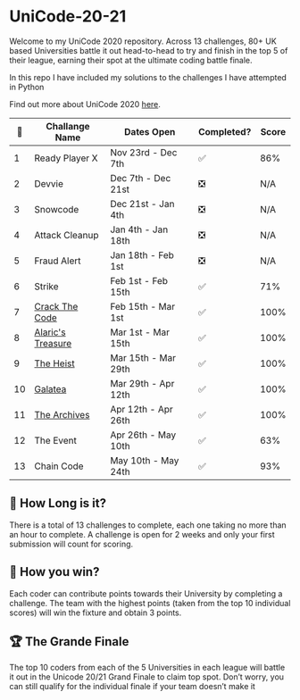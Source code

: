 # UniCode-20-21

Welcome to my UniCode 2020 repository. 
Across 13 challenges, 80+ UK based Universities battle it out head-to-head to try and finish in the top 5 of their league, earning their spot at the ultimate coding battle finale.

In this repo I have included my solutions to the challenges I have attempted in Python

Find out more about UniCode 2020 [here](https://www.showcode.io/unicode/).


:pencil: | Challange Name        | Dates Open          | Completed?                    | Score | 
---------|-----------------------|---------------------|-------------------------------|-------|
1        | Ready Player X        | Nov 23rd - Dec 7th  | :white_check_mark:            |  86%  | 
2        | Devvie                | Dec 7th - Dec 21st  | :negative_squared_cross_mark: |  N/A  | 
3        | Snowcode              | Dec 21st - Jan 4th  | :negative_squared_cross_mark: |  N/A  | 
4        | Attack Cleanup        | Jan 4th - Jan 18th  | :negative_squared_cross_mark: |  N/A  | 
5        | Fraud Alert           | Jan 18th - Feb 1st  | :negative_squared_cross_mark: |  N/A  | 
6        | Strike                | Feb 1st - Feb 15th  | :white_check_mark:            |  71%  | 
7        | [Crack The Code][7]   | Feb 15th - Mar 1st  | :white_check_mark:            |  100% | 
8        | [Alaric's Treasure][8]| Mar 1st - Mar 15th  | :white_check_mark:            |  100% | 
9        | [The Heist][9]        | Mar 15th - Mar 29th | :white_check_mark:            |  100% | 
10       | [Galatea][10]         | Mar 29th - Apr 12th | :white_check_mark:            |  100% | 
11       | [The Archives][11]    | Apr 12th - Apr 26th | :white_check_mark:            |  100% | 
12       | The Event             | Apr 26th - May 10th | ✅                            |   63% | 
13       | Chain Code            | May 10th - May 24th | ✅                            |   93% | 




## :red_car:  How Long is it?

There is a total of 13 challenges to complete, each one taking no more than an hour to complete. 
A challenge is open for 2 weeks and only your first submission will count for scoring.

## :rocket:  How you win?

Each coder can contribute points towards their University by completing a challenge. 
The team with the highest points (taken from the top 10 individual scores) will win the fixture and obtain 3 points.

## :trophy: The Grande Finale

The top 10 coders from each of the 5 Universities in each league will battle it out in the Unicode 20/21 Grand Finale to claim top spot.
Don’t worry, you can still qualify for the individual finale if your team doesn’t make it


[7]:https://github.com/moh-patel/Unicode2020-21/tree/main/Crack_The_Code
[8]:https://github.com/moh-patel/Unicode2020-21/tree/main/Alarics_Treasure
[9]:https://github.com/moh-patel/Unicode2020-21/tree/main/The_Heist
[10]:https://github.com/moh-patel/Unicode2020-21/tree/main/Galatea
[11]:https://github.com/moh-patel/Unicode2020-21/tree/main/The_Archives
